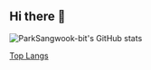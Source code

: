 ## Hi there 👋

<!--
**ParkSangwook-bit/ParkSangwook-bit** is a ✨ _special_ ✨ repository because its `README.md` (this file) appears on your GitHub profile.

Here are some ideas to get you started:

- 🔭 I’m currently working on ...
- 🌱 I’m currently learning ...
- 👯 I’m looking to collaborate on ...
- 🤔 I’m looking for help with ...
- 💬 Ask me about ...
- 📫 How to reach me: ...
- 😄 Pronouns: ...
- ⚡ Fun fact: ...
-->

![ParkSangwook-bit's GitHub stats](https://github-readme-stats.vercel.app/api?username=ParkSangwook-bit&theme=github_dark&show_icons=true)

[Top Langs](https://github-readme-stats.vercel.app/api/top-langs/?username=ParkSangwook-bit)
